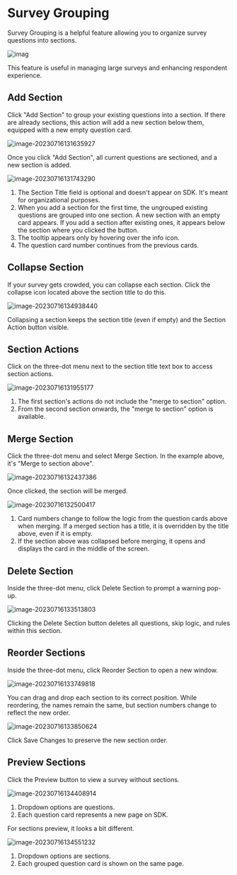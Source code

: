 
# Survey Grouping

Survey Grouping is a helpful feature allowing you to organize survey questions into sections. 

![imag](https://raw.githubusercontent.com/S-HealthStack/S-HealthStack.github.io/post-migrations-structure/docs/portal-guide/content-creation/portal-survey-grouping.assets/image-20230716131316346-1689542019011-1.png) 

This feature is useful in managing large surveys and enhancing respondent experience. 

## Add Section

Click "Add Section" to group your existing questions into a section. If there are already sections, this action will add a new section below them, equipped with a new empty question card.

![image-20230716131635927](https://raw.githubusercontent.com/S-HealthStack/S-HealthStack.github.io/post-migrations-structure/docs/portal-guide/content-creation/portal-survey-grouping.assets/image-20230716131635927-1689542019012-2.png)

Once you click "Add Section", all current questions are sectioned, and a new section is added.

![image-20230716131743290](https://raw.githubusercontent.com/S-HealthStack/S-HealthStack.github.io/post-migrations-structure/docs/portal-guide/content-creation/portal-survey-grouping.assets/image-20230716131743290-1689542019012-5.png)

1. The Section Title field is optional and doesn't appear on SDK. It's meant for organizational purposes.
2. When you add a section for the first time, the ungrouped existing questions are grouped into one section. A new section with an empty card appears. If you add a section after existing ones, it appears below the section where you clicked the button.
3. The tooltip appears only by hovering over the info icon.
4. The question card number continues from the previous cards.

## Collapse Section

If your survey gets crowded, you can collapse each section. Click the collapse icon located above the section title to do this.

![image-20230716134938440](https://raw.githubusercontent.com/S-HealthStack/S-HealthStack.github.io/post-migrations-structure/docs/portal-guide/content-creation/portal-survey-grouping.assets/image-20230716134938440-1689542019012-3.png)

Collapsing a section keeps the section title (even if empty) and the Section Action button visible.

## Section Actions

Click on the three-dot menu next to the section title text box to access section actions.

![image-20230716131955177](https://raw.githubusercontent.com/S-HealthStack/S-HealthStack.github.io/post-migrations-structure/docs/portal-guide/content-creation/portal-survey-grouping.assets/image-20230716131955177-1689542019012-6.png)

1. The first section's actions do not include the "merge to section" option.
2. From the second section onwards, the "merge to section" option is available.

## Merge Section

Click the three-dot menu and select Merge Section. In the example above, it's "Merge to section above".

![image-20230716132437386](https://raw.githubusercontent.com/S-HealthStack/S-HealthStack.github.io/post-migrations-structure/docs/portal-guide/content-creation/portal-survey-grouping.assets/image-20230716132437386-1689542019012-7.png)

Once clicked, the section will be merged. 

![image-20230716132500417](https://raw.githubusercontent.com/S-HealthStack/S-HealthStack.github.io/post-migrations-structure/docs/portal-guide/content-creation/portal-survey-grouping.assets/image-20230716132500417-1689542019012-8.png)

1. Card numbers change to follow the logic from the question cards above when merging. If a merged section has a title, it is overridden by the title above, even if it is empty.
2. If the section above was collapsed before merging, it opens and displays the card in the middle of the screen.

## Delete Section

Inside the three-dot menu, click Delete Section to prompt a warning pop-up.

![image-20230716133513803](https://raw.githubusercontent.com/S-HealthStack/S-HealthStack.github.io/post-migrations-structure/docs/portal-guide/content-creation/portal-survey-grouping.assets/image-20230716133513803-1689542019013-9.png)

Clicking the Delete Section button deletes all questions, skip logic, and rules within this section.

## Reorder Sections

Inside the three-dot menu, click Reorder Section to open a new window.

![image-20230716133749818](https://raw.githubusercontent.com/S-HealthStack/S-HealthStack.github.io/post-migrations-structure/docs/portal-guide/content-creation/portal-survey-grouping.assets/image-20230716133749818-1689542019013-10.png)

You can drag and drop each section to its correct position. While reordering, the names remain the same, but section numbers change to reflect the new order.

![image-20230716133850624](https://raw.githubusercontent.com/S-HealthStack/S-HealthStack.github.io/post-migrations-structure/docs/portal-guide/content-creation/portal-survey-grouping.assets/image-20230716133850624-1689542019013-11.png)

Click Save Changes to preserve the new section order.

## Preview Sections

Click the Preview button to view a survey without sections.

![image-20230716134408914](https://raw.githubusercontent.com/S-HealthStack/S-HealthStack.github.io/post-migrations-structure/docs/portal-guide/content-creation/portal-survey-grouping.assets/image-20230716134408914-1689542019013-12.png)

1. Dropdown options are questions.
2. Each question card represents a new page on SDK.

For sections preview, it looks a bit different.

![image-20230716134551232](https://raw.githubusercontent.com/S-HealthStack/S-HealthStack.github.io/post-migrations-structure/docs/portal-guide/content-creation/portal-survey-grouping.assets/image-20230716134551232-1689542019013-13.png)

1. Dropdown options are sections.
2. Each grouped question card is shown on the same page.



